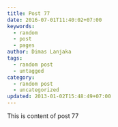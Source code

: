 ```yaml
---
title: Post 77
date: 2016-07-01T11:40:02+07:00
keywords:
  - random
  - post
  - pages
author: Dimas Lanjaka
tags:
  - random post
  - untagged
category:
  - random post
  - uncategorized
updated: 2013-01-02T15:48:49+07:00
---
```

This is content of post 77